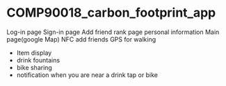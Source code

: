 # COMP90018_carbon_footprint_app

Log-in page
Sign-in page
Add friend
rank page
personal information
Main page(google Map)
NFC add friends
GPS for walking
- Item display
- drink fountains
- bike sharing
- notification when you are near a drink tap or bike
